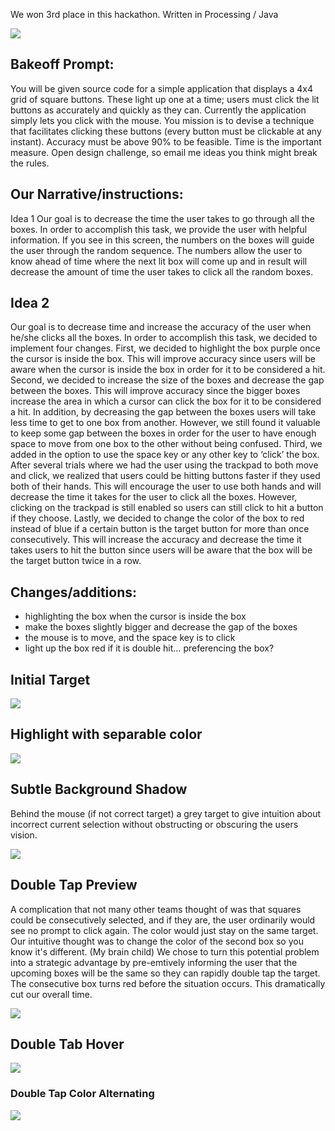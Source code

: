We won 3rd place in this hackathon.
Written in Processing / Java

![](https://github.com/PseudoSky/pointing-game/blob/master/preview/step1.png)



## Bakeoff Prompt:
You will be given source code for a simple application that displays a 4x4 grid of square buttons. These light up one at a time; users must click the lit buttons as accurately and quickly as they can. Currently the application simply lets you click with the mouse. You mission is to devise a technique that facilitates clicking these buttons (every button must be clickable at any instant). Accuracy must be above 90% to be feasible. Time is the important measure. Open design challenge, so email me ideas you think might break the rules.

## Our Narrative/instructions:
Idea 1
Our goal is to decrease the time the user takes to go through all the boxes. In order to accomplish this task, we provide the user with helpful information. If you see in this screen, the numbers on the boxes will guide the user through the random sequence. The numbers allow the user to know ahead of time where the next lit box will come up and in result will decrease the amount of time the user takes to click all the random boxes.

## Idea 2
Our goal is to decrease time and increase the accuracy of the user when he/she clicks all the boxes. In order to accomplish this task, we decided to implement four changes. First, we decided to highlight the box purple once the cursor is inside the box. This will improve accuracy since users will be aware when the cursor is inside the box in order for it to be considered a hit. Second, we decided to increase the size of the boxes and decrease the gap between the boxes. This will improve accuracy since the bigger boxes increase the area in which a cursor can click the box for it to be considered a hit. In addition, by decreasing the gap between the boxes users will take less time to get to one box from another. However, we still found it valuable to keep some gap between the boxes in order for the user to have enough space to move from one box to the other without being confused. Third, we added in the option to use the space key or any other key to ‘click’ the box. After several trials where we had the user using the trackpad to both move and click, we realized that users could be hitting buttons faster if they used both of their hands. This will encourage the user to use both hands and will decrease the time it takes for the user to click all the boxes. However, clicking on the trackpad is still enabled so users can still click to hit a button if they choose. Lastly, we decided to change the color of the box to red instead of blue if a certain button is the target button for more than once consecutively. This will increase the accuracy and decrease the time it takes users to hit the button since users will be aware that the box will be the target button twice in a row.

## Changes/additions:
* highlighting the box when the cursor is inside the box
* make the boxes slightly bigger and decrease the gap of the boxes
* the mouse is to move, and the space key is to click
* light up the box red if it is double hit… preferencing the box?

## Initial Target

![](https://github.com/PseudoSky/pointing-game/blob/master/preview/step1.png)

## Highlight with separable color

![](https://github.com/PseudoSky/pointing-game/blob/master/preview/step2.png)

## Subtle Background Shadow

Behind the mouse (if not correct target) a grey target to give intuition about incorrect current selection without obstructing or obscuring the users vision.

![](https://github.com/PseudoSky/pointing-game/blob/master/preview/shadow.png)


## Double Tap Preview

A complication that not many other teams thought of was that squares could be consecutively selected, and if they are, the user ordinarily would see no prompt to click again. The color would just stay on the same target. Our intuitive thought was to change the color of the second box so you know it's different. (My brain child) We chose to turn this potential problem into a strategic advantage by pre-emtively informing the user that the upcoming boxes will be the same so they can rapidly double tap the target. The consecutive box turns red before the situation occurs. This dramatically cut our overall time.

![](https://github.com/PseudoSky/pointing-game/blob/master/preview/dbl-tap1.png)

## Double Tab Hover

![](https://github.com/PseudoSky/pointing-game/blob/master/preview/dbl-tap2.png)

### Double Tap Color Alternating

![](https://github.com/PseudoSky/pointing-game/blob/master/preview/dbl-tap3.png)